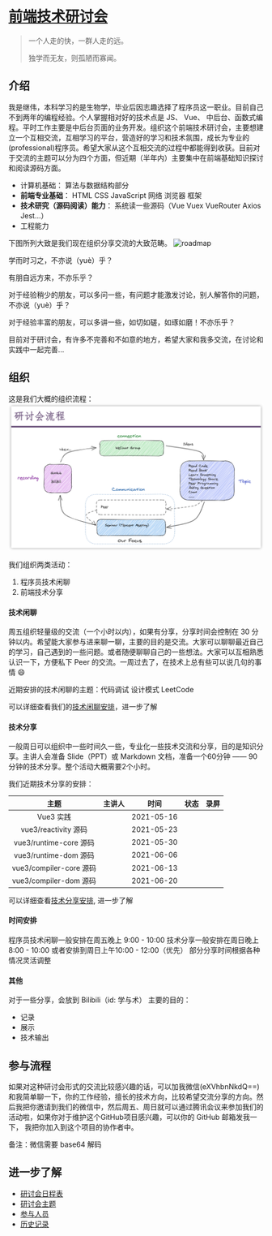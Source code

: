 # [前端技术研讨会](https://github.com/jiweiyuan/frontend)

> 一个人走的快，一群人走的远。
>
> 独学而无友，则孤陋而寡闻。


## 介绍

我是继伟，本科学习的是生物学，毕业后因志趣选择了程序员这一职业。目前自己不到两年的编程经验。个人掌握相对好的技术点是 JS、 Vue、 中后台、函数式编程。平时工作主要是中后台页面的业务开发。组织这个前端技术研讨会，主要想建立一个互相交流，互相学习的平台，营造好的学习和技术氛围，成长为专业的(professional)程序员。希望大家从这个互相交流的过程中都能得到收获。目前对于交流的主题可以分为四个方面，但近期（半年内）主要集中在前端基础知识探讨和阅读源码方面。

- 计算机基础： 算法与数据结构部分
- **前端专业基础**： HTML CSS JavaScript 网络 浏览器 框架
- **技术研究（源码阅读）能力**： 系统读一些源码（Vue Vuex VueRouter Axios Jest...）
- 工程能力

下图所列大致是我们现在组织分享交流的大致范畴。
![roadmap](./images/roadmap.png)


学而时习之，不亦说（yuè）乎？

有朋自远方来，不亦乐乎？

对于经验稍少的朋友，可以多问一些，有问题才能激发讨论，别人解答你的问题，不亦说（yuè）乎？

对于经验丰富的朋友，可以多讲一些，如切如磋，如琢如磨！不亦乐乎？

目前对于研讨会，有许多不完善和不如意的地方，希望大家和我多交流，在讨论和实践中一起完善... 


## 组织

这是我们大概的组织流程：
![seminar](./images/seminar.png)

我们组织两类活动：
1. 程序员技术闲聊
2. 前端技术分享

#### 技术闲聊

周五组织轻量级的交流（一个小时以内），如果有分享，分享时间会控制在 30 分钟以内。希望能大家参与进来聊一聊，主要的目的是交流。大家可以聊聊最近自己的学习，自己遇到的一些问题。或者随便聊聊自己的一些想法。大家可以互相熟悉认识一下，方便私下 Peer 的交流。一周过去了，在技术上总有些可以说几句的事情 😄 

近期安排的技术闲聊的主题：代码调试 设计模式 LeetCode

可以详细查看我们的[技术闲聊安排](./seminar/small-talk-list.md)，进一步了解

#### 技术分享

一般周日可以组织中一些时间久一些，专业化一些技术交流和分享，目的是知识分享。主讲人会准备 Slide（PPT）或 Markdown 文档，准备一个60分钟 —— 90分钟的技术分享。整个活动大概需要2个小时。

我们近期技术分享的安排：

|  主题                 |  主讲人      |       时间     | 状态 | 录屏 |
| :------------------: | :--------: | :--------------: | :--: | :--: |
| Vue3 实践             |              |  2021-05-16 |    |      |
| vue3/reactivity 源码  |              |   2021-05-23|   |      |
| vue3/runtime-core 源码 |             |  2021-05-30 |    |      |
| vue3/runtime-dom 源码  |             |  2021-06-06 |    |      |
| vue3/compiler-core 源码 |            |  2021-06-13 |    |      |
| vue3/compiler-dom 源码  |            |  2021-06-20 |   |      |

可以详细查看[技术分享安排](./seminar/technology-share-list.md), 进一步了解

#### 时间安排

程序员技术闲聊一般安排在周五晚上 9:00 - 10:00 
技术分享一般安排在周日晚上 8:00 - 10:00 或者安排到周日上午10:00 - 12:00（优先）
部分分享时间根据各种情况灵活调整

#### 其他

对于一些分享，会放到 Bilibili（id: 学与术） 主要的目的：

- 记录
- 展示
- 技术输出

## 参与流程

如果对这种研讨会形式的交流比较感兴趣的话，可以加我微信(eXVhbnNkdQ==)和我简单聊一下，你的工作经验，擅长的技术方向，比较希望交流分享的方向。然后我把你邀请到我们的微信中，然后周五、周日就可以通过腾讯会议来参加我们的活动啦，如果你对于维护这个GitHub项目感兴趣，可以你的 GitHub 邮箱发我一下， 我把你加入到这个项目的协作者中。

备注：微信需要 base64 解码

## 进一步了解

- [研讨会日程表](./seminar/schedule.md)
- [研讨会主题](./seminar/todo.md)
- [参与人员](./seminar/people.md)
- [历史记录](./history/README.md)



